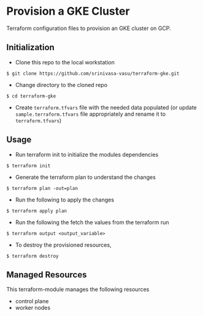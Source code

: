# Provision a GKE Cluster

Terraform configuration files to provision an GKE cluster on GCP.

## Initialization
* Clone this repo to the local workstation

```
$ git clone https://github.com/srinivasa-vasu/terraform-gke.git
```

* Change directory to the cloned repo

```
$ cd terraform-gke
```

* Create `terraform.tfvars` file with the needed data populated (or update `sample.terraform.tfvars` file appropriately and rename it to `terraform.tfvars`)


## Usage

* Run terraform init to initialize the modules dependencies

```
$ terraform init
```

* Generate the terraform plan to understand the changes

```
$ terraform plan -out=plan
```

* Run the following to apply the changes

```
$ terraform apply plan
```

* Run the following the fetch the values from the terraform run

```
$ terraform output <output_variable>
```

* To destroy the provisioned resources,

```
$ terraform destroy
```

## Managed Resources

This terraform-module manages the following resources

- control plane
- worker nodes
